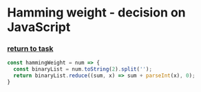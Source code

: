 # Hamming weight - decision on JavaScript

### [return to task](README.md)

```javascript
const hammingWeight = num => {
  const binaryList = num.toString(2).split('');
  return binaryList.reduce((sum, x) => sum + parseInt(x), 0);
}
```

